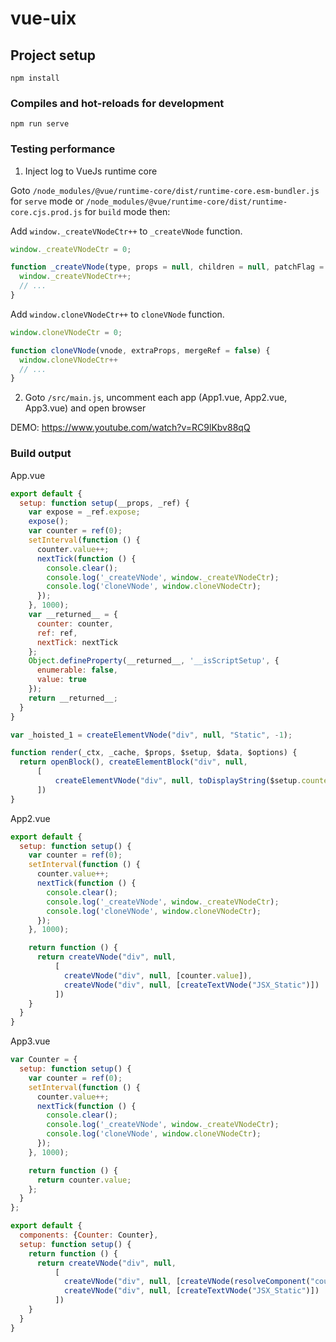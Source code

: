 # vue-uix

## Project setup

```
npm install
```

### Compiles and hot-reloads for development

```
npm run serve
```

### Testing performance

1. Inject log to VueJs runtime core

Goto `/node_modules/@vue/runtime-core/dist/runtime-core.esm-bundler.js` for `serve` mode
or `/node_modules/@vue/runtime-core/dist/runtime-core.cjs.prod.js` for `build` mode then:

Add `window._createVNodeCtr++` to `_createVNode` function.

```javascript
window._createVNodeCtr = 0;

function _createVNode(type, props = null, children = null, patchFlag = 0, dynamicProps = null, isBlockNode = false) {
  window._createVNodeCtr++;
  // ...
}
```

Add `window.cloneVNodeCtr++` to `cloneVNode` function.

```javascript
window.cloneVNodeCtr = 0;

function cloneVNode(vnode, extraProps, mergeRef = false) {
  window.cloneVNodeCtr++
  // ...
}
```

2. Goto `/src/main.js`, uncomment each app (App1.vue, App2.vue, App3.vue) and open browser

DEMO: https://www.youtube.com/watch?v=RC9lKbv88qQ

### Build output

App.vue
```javascript
export default {
  setup: function setup(__props, _ref) {
    var expose = _ref.expose;
    expose();
    var counter = ref(0);
    setInterval(function () {
      counter.value++;
      nextTick(function () {
        console.clear();
        console.log('_createVNode', window._createVNodeCtr);
        console.log('cloneVNode', window.cloneVNodeCtr);
      });
    }, 1000);
    var __returned__ = {
      counter: counter,
      ref: ref,
      nextTick: nextTick
    };
    Object.defineProperty(__returned__, '__isScriptSetup', {
      enumerable: false,
      value: true
    });
    return __returned__;
  }
}

var _hoisted_1 = createElementVNode("div", null, "Static", -1);

function render(_ctx, _cache, $props, $setup, $data, $options) {
  return openBlock(), createElementBlock("div", null, 
      [
          createElementVNode("div", null, toDisplayString($setup.counter), 1), _hoisted_1
      ])
}
```

App2.vue

```javascript
export default {
  setup: function setup() {
    var counter = ref(0);
    setInterval(function () {
      counter.value++;
      nextTick(function () {
        console.clear();
        console.log('_createVNode', window._createVNodeCtr);
        console.log('cloneVNode', window.cloneVNodeCtr);
      });
    }, 1000);

    return function () {
      return createVNode("div", null,
          [
            createVNode("div", null, [counter.value]),
            createVNode("div", null, [createTextVNode("JSX_Static")])
          ])
    }
  }
}
```

App3.vue

```javascript
var Counter = {
  setup: function setup() {
    var counter = ref(0);
    setInterval(function () {
      counter.value++;
      nextTick(function () {
        console.clear();
        console.log('_createVNode', window._createVNodeCtr);
        console.log('cloneVNode', window.cloneVNodeCtr);
      });
    }, 1000);

    return function () {
      return counter.value;
    };
  }
};

export default {
  components: {Counter: Counter},
  setup: function setup() {
    return function () {
      return createVNode("div", null,
          [
            createVNode("div", null, [createVNode(resolveComponent("counter"), null, null)]),
            createVNode("div", null, [createTextVNode("JSX_Static")])
          ])
    }
  }
}
```
